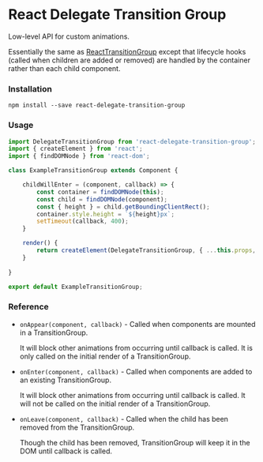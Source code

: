 # React Delegate Transition Group

Low-level API for custom animations.

Essentially the same as [ReactTransitionGroup](https://facebook.github.io/react/docs/animation.html#reacttransitiongroup) except that lifecycle hooks (called when children are added or removed) are handled by the container rather than each child component.


### Installation

```
npm install --save react-delegate-transition-group
```


### Usage

```JavaScript
import DelegateTransitionGroup from 'react-delegate-transition-group';
import { createElement } from 'react';
import { findDOMNode } from 'react-dom';

class ExampleTransitionGroup extends Component {

    childWillEnter = (component, callback) => {
        const container = findDOMNode(this);
        const child = findDOMNode(component);
        const { height } = child.getBoundingClientRect();
        container.style.height = `${height}px`;
        setTimeout(callback, 400);
    }

    render() {
        return createElement(DelegateTransitionGroup, { ...this.props, onEnter: this.childWillEnter });
    }
    
}

export default ExampleTransitionGroup;
```


### Reference

* `onAppear(component, callback)` - Called when components are mounted in a TransitionGroup.

    It will block other animations from occurring until callback is called. It is only called on the initial render of a TransitionGroup.

* `onEnter(component, callback)` -  Called when components are added to an existing TransitionGroup. 

    It will block other animations from occurring until callback is called. It will not be called on the initial render of a TransitionGroup.

* `onLeave(component, callback)` -  Called when the child has been removed from the TransitionGroup. 

    Though the child has been removed, TransitionGroup will keep it in the DOM until callback is called.


